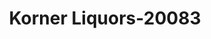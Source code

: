 ---
f_zip-code: 20602
f_state-code: MD
title: Korner Liquors-20083
f_phone: 301-843-1300
f_city-only: Waldorf
f_address: 3120 Old Washington Rd Waldorf
f_location-unique-id: '20083'
slug: korner-liquors-20083
updated-on: '2024-05-30T13:46:58.046Z'
created-on: '2024-05-30T13:36:59.803Z'
published-on: '2024-05-30T13:54:32.469Z'
f_city-state: cms/city/waldorf-md.md
f_company: cms/company/korner-liquors.md
f_state: cms/state/maryland.md
layout: '[payday-loan].html'
tags: payday-loan
---